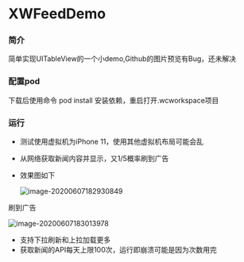 # XWFeedDemo
### 简介

简单实现UITableView的一个小demo,Github的图片预览有Bug，还未解决

### 配置pod

下载后使用命令 pod install 安装依赖，重启打开.wcworkspace项目

### 运行

- 测试使用虚拟机为iPhone 11，使用其他虚拟机布局可能会乱

- 从网络获取新闻内容并显示，又1/5概率刷到广告

- 效果图如下

  <img src="https://tva1.sinaimg.cn/large/007S8ZIlly1gfjwju38mhj30la18q7wh.jpg" alt="image-20200607182930849"  />

  

刷到广告

<img src="https://tva1.sinaimg.cn/large/007S8ZIlly1gfjwkl52b9j30la18qe81.jpg" alt="image-20200607183013978"  />

- 支持下拉刷新和上拉加载更多
- 获取新闻的API每天上限100次，运行即崩溃可能是因为次数用完
